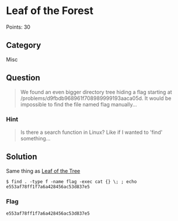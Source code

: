 # Leaf of the Forest
Points: 30

## Category
Misc

## Question
>We found an even bigger directory tree hiding a flag starting at /problems/d9fbdb968961f708989999193aaca05d. It would be impossible to find the file named flag manually...

### Hint
>Is there a search function in Linux? Like if I wanted to 'find' something...

## Solution
Same thing as [Leaf of the Tree](../Leaf%20of%20the%20Tree)

```
$ find . -type f -name flag -exec cat {} \; ; echo
e553af78ff1f7a6a428456ac53d837e5
```

### Flag
`e553af78ff1f7a6a428456ac53d837e5`

